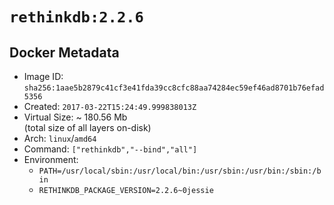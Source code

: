 # `rethinkdb:2.2.6`

## Docker Metadata

- Image ID: `sha256:1aae5b2879c41cf3e41fda39cc8cfc88aa74284ec59ef46ad8701b76efad5356`
- Created: `2017-03-22T15:24:49.999838013Z`
- Virtual Size: ~ 180.56 Mb  
  (total size of all layers on-disk)
- Arch: `linux`/`amd64`
- Command: `["rethinkdb","--bind","all"]`
- Environment:
  - `PATH=/usr/local/sbin:/usr/local/bin:/usr/sbin:/usr/bin:/sbin:/bin`
  - `RETHINKDB_PACKAGE_VERSION=2.2.6~0jessie`
